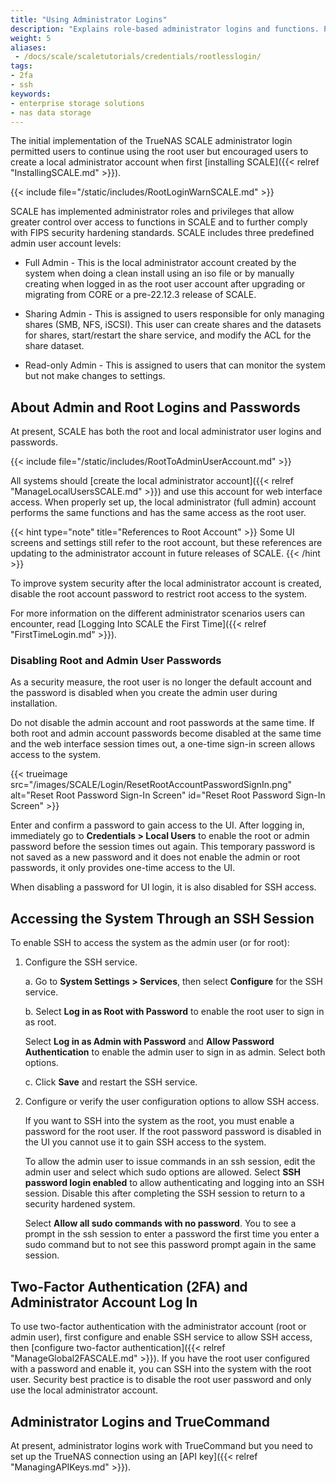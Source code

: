 ```yaml
---
title: "Using Administrator Logins"
description: "Explains role-based administrator logins and functions. Provides instructions on configuring SSH and working with the admin and root user passwords."
weight: 5
aliases:
 - /docs/scale/scaletutorials/credentials/rootlesslogin/
tags:
- 2fa
- ssh
keywords:
- enterprise storage solutions
- nas data storage 
---
```


The initial implementation of the TrueNAS SCALE administrator login permitted users to continue using the root user but encouraged users to create a local administrator account when first [installing SCALE]({{< relref "InstallingSCALE.md" >}}).

{{< include file="/static/includes/RootLoginWarnSCALE.md" >}}

SCALE has implemented administrator roles and privileges that allow greater control over access to functions in SCALE and to further comply with FIPS security hardening standards.
SCALE includes three predefined admin user account levels:

* Full Admin - This is the local administrator account created by the system when doing a clean install using an <file>iso</file> file or by manually creating when logged in as the root user account after upgrading or migrating from CORE or a pre-22.12.3 release of SCALE.

* Sharing Admin - This is assigned to users responsible for only managing shares (SMB, NFS, iSCSI).
  This user can create shares and the datasets for shares, start/restart the share service, and modify the ACL for the share dataset.

* Read-only Admin - This is assigned to users that can monitor the system but not make changes to settings.

##  About Admin and Root Logins and Passwords
At present, SCALE has both the root and local administrator user logins and passwords.

{{< include file="/static/includes/RootToAdminUserAccount.md" >}}

All systems should [create the local administrator account]({{< relref "ManageLocalUsersSCALE.md" >}}) and use this account for web interface access.
When properly set up, the local administrator (full admin) account performs the same functions and has the same access as the root user.

{{< hint type="note" title="References to Root Account" >}}
Some UI screens and settings still refer to the root account, but these references are updating to the administrator account in future releases of SCALE.
{{< /hint >}}

To improve system security after the local administrator account is created, disable the root account password to restrict root access to the system.

For more information on the different administrator scenarios users can encounter, read [Logging Into SCALE the First Time]({{< relref "FirstTimeLogin.md" >}}).

### Disabling Root and Admin User Passwords
As a security measure, the root user is no longer the default account and the password is disabled when you create the admin user during installation.

Do not disable the admin account and root passwords at the same time.
If both root and admin account passwords become disabled at the same time and the web interface session times out, a one-time sign-in screen allows access to the system.

{{< trueimage src="/images/SCALE/Login/ResetRootAccountPasswordSignIn.png" alt="Reset Root Password Sign-In Screen" id="Reset Root Password Sign-In Screen" >}}

Enter and confirm a password to gain access to the UI.
After logging in, immediately go to **Credentials > Local Users** to enable the root or admin password before the session times out again.
This temporary password is not saved as a new password and it does not enable the admin or root passwords, it only provides one-time access to the UI.

When disabling a password for UI login, it is also disabled for SSH access.

## Accessing the System Through an SSH Session
To enable SSH to access the system as the admin user (or for root):

1. Configure the SSH service.

   a. Go to **System Settings > Services**, then select **Configure** for the SSH service.

   b. Select **Log in as Root with Password** to enable the root user to sign in as root.

      Select **Log in as Admin with Password** and **Allow Password Authentication** to enable the admin user to sign in as admin. Select both options.

   c. Click **Save** and restart the SSH service.

2. Configure or verify the user configuration options to allow SSH access.

   If you want to SSH into the system as the root, you must enable a password for the root user.
   If the root password password is disabled in the UI you cannot use it to gain SSH access to the system.

   To allow the admin user to issue commands in an ssh session, edit the admin user and select which sudo options are allowed.
   Select **SSH password login enabled** to allow authenticating and logging into an SSH session.
   Disable this after completing the SSH session to return to a security hardened system.

   Select **Allow all sudo commands with no password**.
   You to see a prompt in the ssh session to enter a password the first time you enter a sudo command but to not see this password prompt again in the same session.

## Two-Factor Authentication (2FA) and Administrator Account Log In

To use two-factor authentication with the administrator account (root or admin user), first configure and enable SSH service to allow SSH access, then [configure two-factor authentication]({{< relref "ManageGlobal2FASCALE.md" >}}).
If you have the root user configured with a password and enable it, you can SSH into the system with the root user.
Security best practice is to disable the root user password and only use the local administrator account.

## Administrator Logins and TrueCommand

At present, administrator logins work with TrueCommand but you need to set up the TrueNAS connection using an [API key]({{< relref "ManagingAPIKeys.md" >}}).
